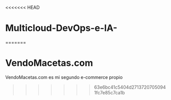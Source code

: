 <<<<<<< HEAD
# Multicloud-DevOps-e-IA-
=======
# VendoMacetas.com
VendoMacetas.com es mi segundo e-commerce propio 
>>>>>>> 63e6bc41c5404d27137207050941fc7e85c7ca1b
